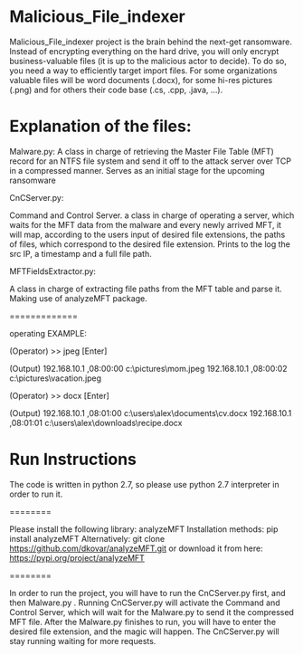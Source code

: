 # Malicious_File_indexer

Malicious_File_indexer project is the brain behind the next-get ransomware. Instead of encrypting everything on the hard drive, you will only encrypt business-valuable files (it is up to the malicious actor to decide). To do so, you need a way to efficiently target import files. For some organizations valuable files will be word documents (.docx), for some hi-res pictures (.png) and for others their code base (.cs, .cpp, .java, …).

# Explanation of the files:

 Malware.py:
 A class in charge of retrieving the Master File Table (MFT) record for an NTFS file system
 and send it off to the attack server over TCP in a compressed manner.
 Serves as an initial stage for the upcoming ransomware
 
 CnCServer.py:
 
 Command and Control Server. a class in charge of operating a server, which waits for the MFT data from the malware and every newly arrived MFT,
 it will map, according to the users input of desired file extensions, the paths of files, which correspond to the desired file extension.
 Prints to the log the src IP, a timestamp and a full file path.
 
 MFTFieldsExtractor.py:
 
 A class in charge of extracting file paths from the MFT table and parse it. Making use of analyzeMFT package.
 
 =============
 
 operating EXAMPLE:
 
  (Operator) >> jpeg [Enter]
  
  (Output) 192.168.10.1 ,08:00:00 c:\pictures\mom.jpeg
  192.168.10.1 ,08:00:02 c:\pictures\vacation.jpeg
  
  (Operator) >> docx [Enter]
  
  (Output) 192.168.10.1 ,08:01:00 c:\users\alex\documents\cv.docx
  192.168.10.1 ,08:01:01 c:\users\alex\downloads\recipe.docx

 #  Run Instructions
  The code is written in python 2.7, so please use python 2.7 interpreter in order to run it.
  
  ========
  
  Please install the following library:
  analyzeMFT
  Installation methods:
      pip install analyzeMFT
      Alternatively:
      git clone https://github.com/dkovar/analyzeMFT.git
      or download it from here: https://pypi.org/project/analyzeMFT 
  
  ========
  
  In order to run the project, you will have to run the CnCServer.py first, and then Malware.py .
  Running CnCServer.py will activate the Command and Control Server, which will wait for the Malware.py to send it the compressed MFT file.
  After the Malware.py finishes to run, you will have to enter the desired file extension, and the magic will happen.
  The CnCServer.py will stay running waiting for more requests.
